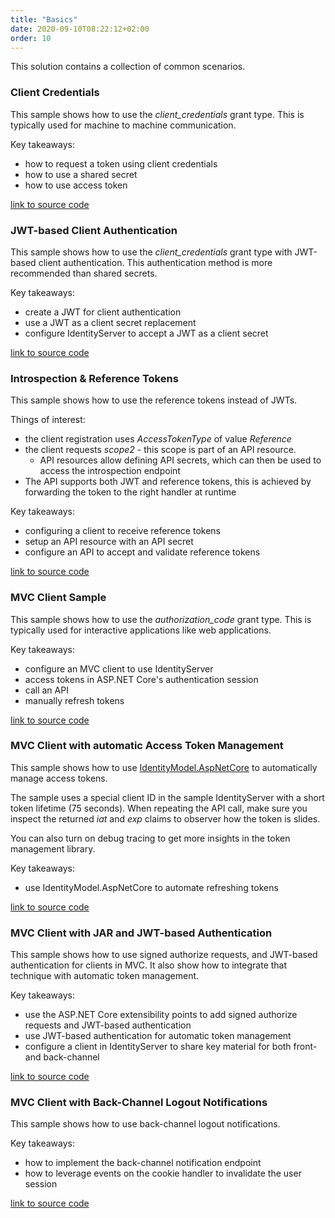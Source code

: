 ```yaml
---
title: "Basics"
date: 2020-09-10T08:22:12+02:00
order: 10
---
```


This solution contains a collection of common scenarios.

### Client Credentials
This sample shows how to use the *client_credentials* grant type. This is typically used for machine to machine communication.

Key takeaways:

* how to request a token using client credentials
* how to use a shared secret
* how to use access token

[link to source code](https://github.com/DuendeSoftware/Samples/tree/main/IdentityServer/v5/Basics/ClientCredentials)

### JWT-based Client Authentication
This sample shows how to use the *client_credentials* grant type with JWT-based client authentication. This authentication method is more recommended than shared secrets.

Key takeaways:

* create a JWT for client authentication
* use a JWT as a client secret replacement
* configure IdentityServer to accept a JWT as a client secret

[link to source code](https://github.com/DuendeSoftware/Samples/tree/main/IdentityServer/v5/Basics/JwtBasedClientAuthentication)

### Introspection & Reference Tokens
This sample shows how to use the reference tokens instead of JWTs.

Things of interest:

* the client registration uses *AccessTokenType* of value *Reference*
* the client requests *scope2* - this scope is part of an API resource.
  * API resources allow defining API secrets, which can then be used to access the introspection endpoint
* The API supports both JWT and reference tokens, this is achieved by forwarding the token to the right handler at runtime

Key takeaways:

* configuring a client to receive reference tokens
* setup an API resource with an API secret
* configure an API to accept and validate reference tokens

[link to source code](https://github.com/DuendeSoftware/Samples/tree/main/IdentityServer/v5/Basics/Introspection)

### MVC Client Sample
This sample shows how to use the *authorization_code* grant type. This is typically used for interactive applications like web applications.

Key takeaways:

* configure an MVC client to use IdentityServer
* access tokens in ASP.NET Core's authentication session
* call an API
* manually refresh tokens

[link to source code](https://github.com/DuendeSoftware/Samples/tree/main/IdentityServer/v5/Basics/MvcBasic)

### MVC Client with automatic Access Token Management
This sample shows how to use [IdentityModel.AspNetCore](https://identitymodel.readthedocs.io/en/latest/aspnetcore/overview.html) to automatically manage access tokens.

The sample uses a special client ID in the sample IdentityServer with a short token lifetime (75 seconds). When repeating the API call, make sure you inspect the returned *iat* and *exp* claims to observer how the token is slides.

You can also turn on debug tracing to get more insights in the token management library.

Key takeaways:

* use IdentityModel.AspNetCore to automate refreshing tokens

[link to source code](https://github.com/DuendeSoftware/Samples/tree/main/IdentityServer/v5/Basics/MvcTokenManagement)

### MVC Client with JAR and JWT-based Authentication
This sample shows how to use signed authorize requests, and JWT-based authentication for clients in MVC. It also show how to integrate that technique with automatic token management.

Key takeaways:

* use the ASP.NET Core extensibility points to add signed authorize requests and JWT-based authentication
* use JWT-based authentication for automatic token management
* configure a client in IdentityServer to share key material for both front- and back-channel

[link to source code](https://github.com/DuendeSoftware/Samples/tree/main/IdentityServer/v5/Basics/MvcJarJwt)

### MVC Client with Back-Channel Logout Notifications
This sample shows how to use back-channel logout notifications.

Key takeaways:

* how to implement the back-channel notification endpoint
* how to leverage events on the cookie handler to invalidate the user session

[link to source code](https://github.com/DuendeSoftware/Samples/tree/main/IdentityServer/v5/Basics/MvcBackChannelLogout)
